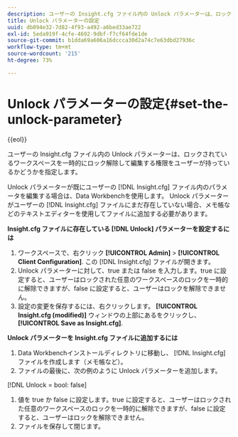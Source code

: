```yaml
---
description: ユーザーの Insight.cfg ファイル内の Unlock パラメーターは、ロックされているワークスペースを一時的にロック解除して編集する権限をユーザーが持っているかどうかを指定します。
title: Unlock パラメーターの設定
uuid: db094e32-7d82-4f93-a492-a6bed33ae722
exl-id: 5eda919f-4cfe-4692-9dbf-f7cf64fde1de
source-git-commit: b1dda69a606a16dccca30d2a74c7e63dbd27936c
workflow-type: tm+mt
source-wordcount: '215'
ht-degree: 73%

---
```


# Unlock パラメーターの設定{#set-the-unlock-parameter}

{{eol}}

ユーザーの Insight.cfg ファイル内の Unlock パラメーターは、ロックされているワークスペースを一時的にロック解除して編集する権限をユーザーが持っているかどうかを指定します。

Unlock パラメーターが既にユーザーの [!DNL Insight.cfg] ファイル内のパラメータを編集する場合は、Data Workbenchを使用します。 Unlock パラメーターがユーザーの [!DNL Insight.cfg] ファイルにまだ存在していない場合、メモ帳などのテキストエディターを使用してファイルに追加する必要があります。

**Insight.cfg ファイルに存在している [!DNL Unlock] パラメーターを設定するには**

1. ワークスペースで、右クリック **[!UICONTROL Admin]** > **[!UICONTROL Client Configuration]**. この [!DNL Insight.cfg] ファイルが開きます。
1. Unlock パラメーターに対して、true または false を入力します。true に設定すると、ユーザーはロックされた任意のワークスペースのロックを一時的に解除できますが、false に設定すると、ユーザーはロックを解除できません。
1. 設定の変更を保存するには、右クリックします。 **[!UICONTROL Insight.cfg (modified)]** ウィンドウの上部にあるをクリックし、 **[!UICONTROL Save as Insight.cfg]**.

**Unlock パラメーターを Insight.cfg ファイルに追加するには**

1. Data Workbenchインストールディレクトリに移動し、 [!DNL Insight.cfg] ファイルを作成します（メモ帳など）。
1. ファイルの最後に、次の例のように Unlock パラメーターを追加します。

[!DNL Unlock = bool: false]

1. 値を true か false に設定します。true に設定すると、ユーザーはロックされた任意のワークスペースのロックを一時的に解除できますが、false に設定すると、ユーザーはロックを解除できません。
1. ファイルを保存して閉じます。
